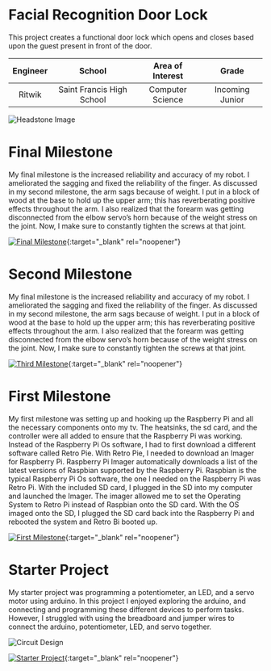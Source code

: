 ﻿# Facial Recognition Door Lock
This project creates a functional door lock which opens and closes based upon the guest present in front of the door. 

| **Engineer** | **School** | **Area of Interest** | **Grade** |
|:--:|:--:|:--:|:--:|
| Ritwik | Saint Francis High School | Computer Science | Incoming Junior

![Headstone Image](https://lh3.googleusercontent.com/pw/AM-JKLWpr7pPCQLDUqDiN9-NcsPHf-nBFKIOwLNO5tnhlps1uNwvSUM-O-VVlCm1BVA2gmbjrG3TcfVQu3OO06LVFoThpJlOyzsHBsDnk2S6oetTgsz5Q7ywEJeRpU2BF5OmQa9vyBLMukOW5TVKCQdiagY=s1624-no?authuser=0)
  
# Final Milestone
My final milestone is the increased reliability and accuracy of my robot. I ameliorated the sagging and fixed the reliability of the finger. As discussed in my second milestone, the arm sags because of weight. I put in a block of wood at the base to hold up the upper arm; this has reverberating positive effects throughout the arm. I also realized that the forearm was getting disconnected from the elbow servo’s horn because of the weight stress on the joint. Now, I make sure to constantly tighten the screws at that joint. 

[![Final Milestone](https://res.cloudinary.com/marcomontalbano/image/upload/v1612573869/video_to_markdown/images/youtube--F7M7imOVGug-c05b58ac6eb4c4700831b2b3070cd403.jpg )](https://www.youtube.com/watch?v=F7M7imOVGug&feature=emb_logo "Final Milestone"){:target="_blank" rel="noopener"}

# Second Milestone
My final milestone is the increased reliability and accuracy of my robot. I ameliorated the sagging and fixed the reliability of the finger. As discussed in my second milestone, the arm sags because of weight. I put in a block of wood at the base to hold up the upper arm; this has reverberating positive effects throughout the arm. I also realized that the forearm was getting disconnected from the elbow servo’s horn because of the weight stress on the joint. Now, I make sure to constantly tighten the screws at that joint.

[![Third Milestone](https://res.cloudinary.com/marcomontalbano/image/upload/v1612574014/video_to_markdown/images/youtube--y3VAmNlER5Y-c05b58ac6eb4c4700831b2b3070cd403.jpg)](https://www.youtube.com/watch?v=y3VAmNlER5Y&feature=emb_logo "Second Milestone"){:target="_blank" rel="noopener"}
# First Milestone
  

My first milestone was setting up and hooking up the Raspberry Pi and all the necessary components onto my tv. The heatsinks, the sd card, and the controller were all added to ensure that the Raspberry Pi was working. Instead of the Raspberry Pi Os software, I had to first download a different software called Retro Pie. With Retro Pie, I needed to download an Imager for Raspberry Pi. Raspberry Pi Imager automatically downloads a list of the latest versions of Raspbian supported by the Raspberry Pi. Raspbian is the typical Raspberry Pi Os software, the one I needed on the Raspberry Pi was Retro Pi. With the included SD card, I plugged in the SD into my computer and launched the Imager. The imager allowed me to set the Operating System to Retro Pi instead of Raspbian onto the SD card. With the OS imaged onto the SD, I plugged the SD card back into the Raspberry Pi and rebooted the system and Retro Bi booted up.

[![First Milestone](https://i3.ytimg.com/vi/uUYrQ2D1wDw/maxresdefault.jpg)](https://www.youtube.com/watch?v=uUYrQ2D1wDw "First Milestone"){:target="_blank" rel="noopener"}

# Starter Project


My starter project was programming a potentiometer, an LED, and a servo motor using arduino. In this project I enjoyed exploring the arduino, and connecting and programming these different devices to perform tasks. However, I struggled with using the breadboard and jumper wires to connect the arduino, potentiometer, LED, and servo together.

![Circuit Design](https://i.imgur.com/cbbJ1ec.png)

[![Starter Project](https://i3.ytimg.com/vi/dEDWUU-_8tA/maxresdefault.jpg)](https://youtu.be/dEDWUU-_8tA){:target="_blank" rel="noopener"}
